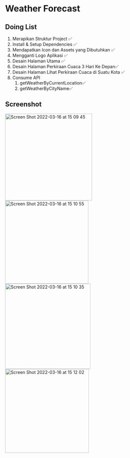 # Weather Forecast

Doing List
-------
1. Merapikan Struktur Project ✅ 
2. Install & Setup Dependencies  ✅ 
3. Mendapatkan Icon dan Assets yang Dibutuhkan   ✅ 
4. Mengganti Logo Aplikasi  ✅ 
5. Desain Halaman Utama  ✅ 
6. Desain Halaman Perkiraan Cuaca 3 Hari Ke Depan✅ 
7. Desain Halaman Lihat Perkiraan Cuaca di Suatu Kota ✅ 
8. Consume API
    1. getWeatherByCurrentLocation✅ 
    2. getWeatherByCityName✅ 

Screenshot
-------
<img width="281" alt="Screen Shot 2022-03-16 at 15 09 45" src="https://user-images.githubusercontent.com/68660403/158544053-08af7111-0244-4f32-b61a-86339ce2cd70.png">

<img width="269" alt="Screen Shot 2022-03-16 at 15 10 55" src="https://user-images.githubusercontent.com/68660403/158544278-dd842077-cb83-415a-8c35-c5d703707db6.png">

<img width="276" alt="Screen Shot 2022-03-16 at 15 10 35" src="https://user-images.githubusercontent.com/68660403/158544423-ef2f729b-4fb6-4504-8252-bd42f747a4a1.png">

<img width="271" alt="Screen Shot 2022-03-16 at 15 12 02" src="https://user-images.githubusercontent.com/68660403/158544350-565bb7c7-d13e-42e4-99f0-2d5aafe66dbe.png">
